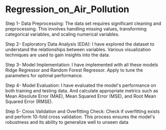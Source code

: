 # Regression_on_Air_Pollution
Step 1- Data Preprocessing: The data set requires significant cleaning and preprocessing. This involves handling missing values, transforming categorical variables, and scaling numerical variables.


Step 2- Exploratory Data Analysis (EDA): I have explored the dataset to understand the relationships between variables. Various visualization techniques are used to gain insights into the data.


Step 3- Model Implementation: I have implemented with all these models Ridge Regressor and Random Forest Regressor. Apply to tune the parameters for optimal performance.

Step 4- Model Evaluation: I have evaluated the model's performance on both training and testing data. And calculate appropriate metrics such as Mean Absolute Error (MAE), Mean Squared Error (MSE), and Root Mean Squared Error (RMSE).


Step 5- Cross Validation and Overfitting Check: Check if overfitting exists and  perform 10-fold cross validation. This process ensures the model's robustness and its ability to generalize well to unseen data
